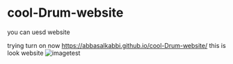 # cool-Drum-website
you can uesd website 

trying turn on now  https://abbasalkabbi.github.io/cool-Drum-website/
this is look  website 
![imagetest](https://user-images.githubusercontent.com/75854041/107414809-93a4a380-6b23-11eb-8444-e591619abdb5.png)

